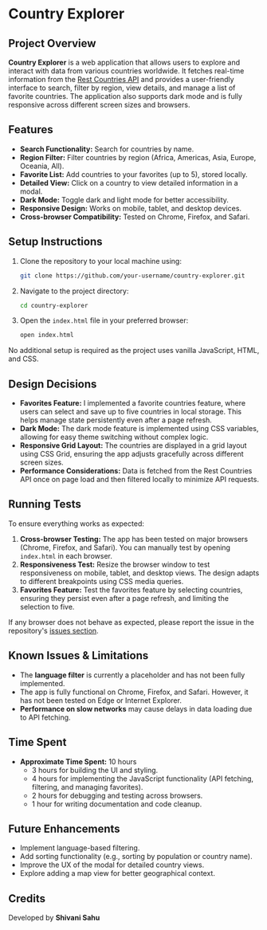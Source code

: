 # Country Explorer

## Project Overview

**Country Explorer** is a web application that allows users to explore and interact with data from various countries worldwide. It fetches real-time information from the [Rest Countries API](https://restcountries.com/) and provides a user-friendly interface to search, filter by region, view details, and manage a list of favorite countries. The application also supports dark mode and is fully responsive across different screen sizes and browsers.

## Features

- **Search Functionality:** Search for countries by name.
- **Region Filter:** Filter countries by region (Africa, Americas, Asia, Europe, Oceania, All).
- **Favorite List:** Add countries to your favorites (up to 5), stored locally.
- **Detailed View:** Click on a country to view detailed information in a modal.
- **Dark Mode:** Toggle dark and light mode for better accessibility.
- **Responsive Design:** Works on mobile, tablet, and desktop devices.
- **Cross-browser Compatibility:** Tested on Chrome, Firefox, and Safari.

## Setup Instructions

1. Clone the repository to your local machine using:
   ```bash
   git clone https://github.com/your-username/country-explorer.git
   ```
2. Navigate to the project directory:
   ```bash
   cd country-explorer
   ```
3. Open the `index.html` file in your preferred browser:
   ```bash
   open index.html
   ```

No additional setup is required as the project uses vanilla JavaScript, HTML, and CSS.

## Design Decisions

- **Favorites Feature:** I implemented a favorite countries feature, where users can select and save up to five countries in local storage. This helps manage state persistently even after a page refresh.
- **Dark Mode:** The dark mode feature is implemented using CSS variables, allowing for easy theme switching without complex logic.
- **Responsive Grid Layout:** The countries are displayed in a grid layout using CSS Grid, ensuring the app adjusts gracefully across different screen sizes.
- **Performance Considerations:** Data is fetched from the Rest Countries API once on page load and then filtered locally to minimize API requests.

## Running Tests

To ensure everything works as expected:

1. **Cross-browser Testing:** The app has been tested on major browsers (Chrome, Firefox, and Safari). You can manually test by opening `index.html` in each browser.
2. **Responsiveness Test:** Resize the browser window to test responsiveness on mobile, tablet, and desktop views. The design adapts to different breakpoints using CSS media queries.
3. **Favorites Feature:** Test the favorites feature by selecting countries, ensuring they persist even after a page refresh, and limiting the selection to five.

If any browser does not behave as expected, please report the issue in the repository's [issues section](#).

## Known Issues & Limitations

- The **language filter** is currently a placeholder and has not been fully implemented.
- The app is fully functional on Chrome, Firefox, and Safari. However, it has not been tested on Edge or Internet Explorer.
- **Performance on slow networks** may cause delays in data loading due to API fetching.

## Time Spent

- **Approximate Time Spent:** 10 hours
  - 3 hours for building the UI and styling.
  - 4 hours for implementing the JavaScript functionality (API fetching, filtering, and managing favorites).
  - 2 hours for debugging and testing across browsers.
  - 1 hour for writing documentation and code cleanup.

## Future Enhancements

- Implement language-based filtering.
- Add sorting functionality (e.g., sorting by population or country name).
- Improve the UX of the modal for detailed country views.
- Explore adding a map view for better geographical context.

## Credits

Developed by **Shivani Sahu**
